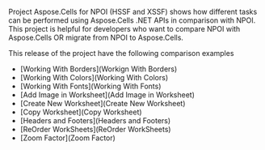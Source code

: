 Project Aspose.Cells for NPOI (HSSF and XSSF) shows how different tasks can be performed using Aspose.Cells .NET APIs in comparison with NPOI. This project is helpful for developers who want to compare NPOI with Aspose.Cells OR migrate from NPOI to Aspose.Cells.

This release of the project have the following comparison examples

* [Working With Borders](Workign With Borders)
* [Working With Colors](Working With Colors)
* [Working With Fonts](Working With Fonts)
* [Add Image in Worksheet](Add Image in Worksheet)
* [Create New Worksheet](Create New Worksheet)
* [Copy Worksheet](Copy Worksheet)
* [Headers and Footers](Headers and Footers)
* [ReOrder WorkSheets](ReOrder WorkSheets)
* [Zoom Factor](Zoom Factor)